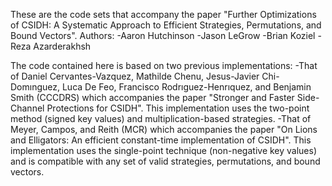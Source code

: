 These are the code sets that accompany the paper "Further Optimizations of CSIDH: A Systematic Approach to Efficient Strategies, Permutations, and Bound Vectors".
Authors:
  -Aaron Hutchinson
  -Jason LeGrow
  -Brian Koziel
  -Reza Azarderakhsh

The code contained here is based on two previous implementations:
  -That of Daniel Cervantes-Vazquez, Mathilde Chenu, Jesus-Javier Chi-Domınguez, Luca De Feo, Francisco Rodrıguez-Henrıquez, and Benjamin Smith (CCCDRS) which accompanies the paper "Stronger and Faster Side-Channel Protections for CSIDH". This implementation uses the two-point method (signed key values) and multiplication-based strategies.
  -That of Meyer, Campos, and Reith (MCR) which accompanies the paper "On Lions and Elligators: An efficient constant-time implementation of CSIDH". This implementation uses the single-point technique (non-negative key values) and is compatible with any set of valid strategies, permutations, and bound vectors.
